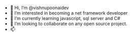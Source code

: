 - 👋 Hi, I’m @vishnupoonaidev
- 👀 I’m interested in becoming a net framework developer
- 🌱 I’m currently learning javascript, sql server and C#
- 💞️ I’m looking to collaborate on any open source project. 
- 📫 

<!---
vishnupoonaidev/vishnupoonaidev is a ✨ special ✨ repository because its `README.md` (this file) appears on your GitHub profile.
You can click the Preview link to take a look at your changes.
--->
